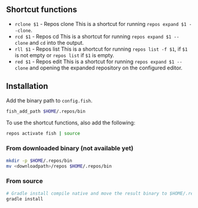 ## Shortcut functions

- `rclone $1` - Repos clone
  This is a shortcut for running `repos expand $1 --clone`.
- `rcd $1` - Repos cd
  This is a shortcut for running `repos expand $1 --clone` and `cd` into the output.
- `rll $1` - Repos list
  This is a shortcut for running `repos list -f $1`, if `$1` is not empty or `repos list` if `$1` is empty.
- `red $1` - Repos edit
  This is a shortcut for running `repos expand $1 --clone` and opening the expanded repository on the configured editor.

## Installation

Add the binary path to `config.fish`.

```bash
fish_add_path $HOME/.repos/bin
```

To use the shortcut functions, also add the following:

```bash
repos activate fish | source
```

### From downloaded binary (not available yet)

```bash
mkdir -p $HOME/.repos/bin
mv <downloadpath>/repos $HOME/.repos/bin
```

### From source

```bash
# Gradle install compile native and move the result binary to $HOME/.repos/bin
gradle install
```



